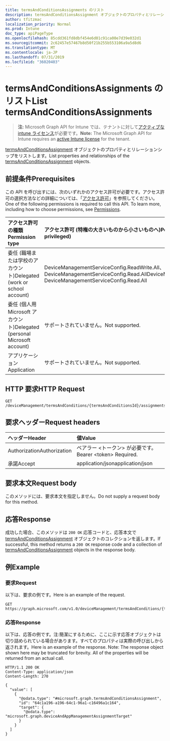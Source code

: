 ```yaml
---
title: termsAndConditionsAssignments のリスト
description: termsAndConditionsAssignment オブジェクトのプロパティとリレーションシップをリストします。
author: tfitzmac
localization_priority: Normal
ms.prod: Intune
doc_type: apiPageType
ms.openlocfilehash: 85cdd361fd8dbf454e6d01c91ca00e7d39e032d1
ms.sourcegitcommit: 2c62457e57467b8d50f21b255b553106a9a5d8d6
ms.translationtype: MT
ms.contentlocale: ja-JP
ms.lasthandoff: 07/31/2019
ms.locfileid: "36020403"
---
```

# <a name="list-termsandconditionsassignments"></a><span data-ttu-id="5c020-103">termsAndConditionsAssignments のリスト</span><span class="sxs-lookup"><span data-stu-id="5c020-103">List termsAndConditionsAssignments</span></span>

> <span data-ttu-id="5c020-104">**注:** Microsoft Graph API for Intune では、テナントに対して[アクティブな intune ライセンス](https://go.microsoft.com/fwlink/?linkid=839381)が必要です。</span><span class="sxs-lookup"><span data-stu-id="5c020-104">**Note:** The Microsoft Graph API for Intune requires an [active Intune license](https://go.microsoft.com/fwlink/?linkid=839381) for the tenant.</span></span>

<span data-ttu-id="5c020-105">[termsAndConditionsAssignment](../resources/intune-companyterms-termsandconditionsassignment.md) オブジェクトのプロパティとリレーションシップをリストします。</span><span class="sxs-lookup"><span data-stu-id="5c020-105">List properties and relationships of the [termsAndConditionsAssignment](../resources/intune-companyterms-termsandconditionsassignment.md) objects.</span></span>

## <a name="prerequisites"></a><span data-ttu-id="5c020-106">前提条件</span><span class="sxs-lookup"><span data-stu-id="5c020-106">Prerequisites</span></span>
<span data-ttu-id="5c020-p101">この API を呼び出すには、次のいずれかのアクセス許可が必要です。アクセス許可の選択方法などの詳細については、「[アクセス許可](/graph/permissions-reference)」を参照してください。</span><span class="sxs-lookup"><span data-stu-id="5c020-p101">One of the following permissions is required to call this API. To learn more, including how to choose permissions, see [Permissions](/graph/permissions-reference).</span></span>

|<span data-ttu-id="5c020-109">アクセス許可の種類</span><span class="sxs-lookup"><span data-stu-id="5c020-109">Permission type</span></span>|<span data-ttu-id="5c020-110">アクセス許可 (特権の大きいものから小さいものへ)</span><span class="sxs-lookup"><span data-stu-id="5c020-110">Permissions (from most to least privileged)</span></span>|
|:---|:---|
|<span data-ttu-id="5c020-111">委任 (職場または学校のアカウント)</span><span class="sxs-lookup"><span data-stu-id="5c020-111">Delegated (work or school account)</span></span>|<span data-ttu-id="5c020-112">DeviceManagementServiceConfig.ReadWrite.All、DeviceManagementServiceConfig.Read.All</span><span class="sxs-lookup"><span data-stu-id="5c020-112">DeviceManagementServiceConfig.ReadWrite.All, DeviceManagementServiceConfig.Read.All</span></span>|
|<span data-ttu-id="5c020-113">委任 (個人用 Microsoft アカウント)</span><span class="sxs-lookup"><span data-stu-id="5c020-113">Delegated (personal Microsoft account)</span></span>|<span data-ttu-id="5c020-114">サポートされていません。</span><span class="sxs-lookup"><span data-stu-id="5c020-114">Not supported.</span></span>|
|<span data-ttu-id="5c020-115">アプリケーション</span><span class="sxs-lookup"><span data-stu-id="5c020-115">Application</span></span>|<span data-ttu-id="5c020-116">サポートされていません。</span><span class="sxs-lookup"><span data-stu-id="5c020-116">Not supported.</span></span>|

## <a name="http-request"></a><span data-ttu-id="5c020-117">HTTP 要求</span><span class="sxs-lookup"><span data-stu-id="5c020-117">HTTP Request</span></span>
<!-- {
  "blockType": "ignored"
}
-->
``` http
GET /deviceManagement/termsAndConditions/{termsAndConditionsId}/assignments
```

## <a name="request-headers"></a><span data-ttu-id="5c020-118">要求ヘッダー</span><span class="sxs-lookup"><span data-stu-id="5c020-118">Request headers</span></span>
|<span data-ttu-id="5c020-119">ヘッダー</span><span class="sxs-lookup"><span data-stu-id="5c020-119">Header</span></span>|<span data-ttu-id="5c020-120">値</span><span class="sxs-lookup"><span data-stu-id="5c020-120">Value</span></span>|
|:---|:---|
|<span data-ttu-id="5c020-121">Authorization</span><span class="sxs-lookup"><span data-stu-id="5c020-121">Authorization</span></span>|<span data-ttu-id="5c020-122">ベアラー &lt;トークン&gt; が必要です。</span><span class="sxs-lookup"><span data-stu-id="5c020-122">Bearer &lt;token&gt; Required.</span></span>|
|<span data-ttu-id="5c020-123">承諾</span><span class="sxs-lookup"><span data-stu-id="5c020-123">Accept</span></span>|<span data-ttu-id="5c020-124">application/json</span><span class="sxs-lookup"><span data-stu-id="5c020-124">application/json</span></span>|

## <a name="request-body"></a><span data-ttu-id="5c020-125">要求本文</span><span class="sxs-lookup"><span data-stu-id="5c020-125">Request body</span></span>
<span data-ttu-id="5c020-126">このメソッドには、要求本文を指定しません。</span><span class="sxs-lookup"><span data-stu-id="5c020-126">Do not supply a request body for this method.</span></span>

## <a name="response"></a><span data-ttu-id="5c020-127">応答</span><span class="sxs-lookup"><span data-stu-id="5c020-127">Response</span></span>
<span data-ttu-id="5c020-128">成功した場合、このメソッドは `200 OK` 応答コードと、応答本文で [termsAndConditionsAssignment](../resources/intune-companyterms-termsandconditionsassignment.md) オブジェクトのコレクションを返します。</span><span class="sxs-lookup"><span data-stu-id="5c020-128">If successful, this method returns a `200 OK` response code and a collection of [termsAndConditionsAssignment](../resources/intune-companyterms-termsandconditionsassignment.md) objects in the response body.</span></span>

## <a name="example"></a><span data-ttu-id="5c020-129">例</span><span class="sxs-lookup"><span data-stu-id="5c020-129">Example</span></span>

### <a name="request"></a><span data-ttu-id="5c020-130">要求</span><span class="sxs-lookup"><span data-stu-id="5c020-130">Request</span></span>
<span data-ttu-id="5c020-131">以下は、要求の例です。</span><span class="sxs-lookup"><span data-stu-id="5c020-131">Here is an example of the request.</span></span>
``` http
GET https://graph.microsoft.com/v1.0/deviceManagement/termsAndConditions/{termsAndConditionsId}/assignments
```

### <a name="response"></a><span data-ttu-id="5c020-132">応答</span><span class="sxs-lookup"><span data-stu-id="5c020-132">Response</span></span>
<span data-ttu-id="5c020-p102">以下は、応答の例です。注:簡潔にするために、ここに示す応答オブジェクトは切り詰められている場合があります。すべてのプロパティは実際の呼び出しから返されます。</span><span class="sxs-lookup"><span data-stu-id="5c020-p102">Here is an example of the response. Note: The response object shown here may be truncated for brevity. All of the properties will be returned from an actual call.</span></span>
``` http
HTTP/1.1 200 OK
Content-Type: application/json
Content-Length: 270

{
  "value": [
    {
      "@odata.type": "#microsoft.graph.termsAndConditionsAssignment",
      "id": "64c1a196-a196-64c1-96a1-c16496a1c164",
      "target": {
        "@odata.type": "microsoft.graph.deviceAndAppManagementAssignmentTarget"
      }
    }
  ]
}
```



